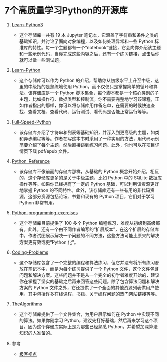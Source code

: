 # 7个高质量学习Python的开源库
1. [Learn-Python3](https://github.com/jerry-git/learn-python3)
	- 这个存储库一共有 19 本 Jupyter 笔记本，它涵盖了字符串和条件之类的基础知识，并讨论了面向对象编程，以及如何处理异常和一些 Python 标准库的特性。每一个主题都有一个“notebook”链接，它会向你介绍该主题和一些示例代码，当你完成这些内容之后，还有一个练习链接，点击后你就可以做一些测试题。

1. [Learn-Python](https://github.com/trekhleb/learn-python/blob/master/src/control_flow/test_if.py)
	- 这个存储库可以作为 Python 的介绍，帮助你从初级水平上升至中级，这里的中级指的是熟练地使用 Python，而不仅仅只是掌握简单的循环和算法。该存储库是一个 Python 脚本集合，每个脚本都是一个核心类别的子主题，比如操作符、数据类型和控制流。你不需要完整地学习该课程，正如作者指出的那样，你可以将存储库用作备忘单，在需要的时候快速查找、查看文档、查看代码、运行测试、看代码是否能正常运行等等。

1. [Full-Speed-Python](https://github.com/joaoventura/full-speed-python)
	- 该存储库介绍了字符串和列表等基础知识，并深入到更高级的主题，如类和异步编程等等。作者在写这本书时采用了一种实用的方法，用代码示例简要介绍了每个主题，然后直接跳到练习问题。此外，你也可以在项目详情页下载 pdf/epub 文件。

1. [Python_Reference](https://github.com/rasbt/python_reference/)
	- 该存储库不像前面的存储库那样，从基础的 Python 概念开始介绍，相反的，这个存储库更多的是关于中级主题，比如 Python 中的 SQLite 数据库操作等等。如果你已经拥有了一定的 Python 基础，可以利用该资源更好地掌握 Python 的不同特性。此外，该存储库还有一些有用的非代码资源，这部分资源包括论坛、书籍和现有的 Python 项目，它们对于学习 Python 非常有用。

1. [Python-programming-exercises](https://github.com/zhiwehu/Python-programming-exercises)
	- 这个存储库目前提供了 100 多个 Python 编程练习，难度从初级到高级都有。此外，还有一个由不同作者编写的“扩展版本”，在这个扩展的存储库中，作者试图展示解决一个问题的不同方法，这些方法可能比原来的解决方案更有效或更“Python 化”。

1. [Coding-Problems](https://github.com/MTrajK/coding-problems/)
	- 这个存储库包含了一个完整的编程和算法练习，但它并没有将所有练习都放在笔记本中，而是为每个练习提供了一个 Python 文件，这个文件包含问题和解决方案。这些问题并不是从一个完全的初学者难度开始的，建议你在掌握了坚实的基础之后再来回答这些问题。除了包含算法问题和解决方案的 Python 文件之外，它还提供了一个全面的其他资源列表供用户使用，其中包括许多在线课程、书籍、关于编程问题的热门网站链接等等。

1. [TheAlgorithms](https://github.com/TheAlgorithms/Python/)
	- 这个存储库提供了一个文件集合，为用户展示如何在 Python 中实现不同的算法。如果你刚学习 Python，建议先打好基础，然后再来学习这个项目。因为这个存储库实际上是为那些已经熟悉 Python，并希望加深算法知识的人准备的。
1. 参考
	- [极客视点](https://time.geekbang.org/column/article/287360?source=app_share)